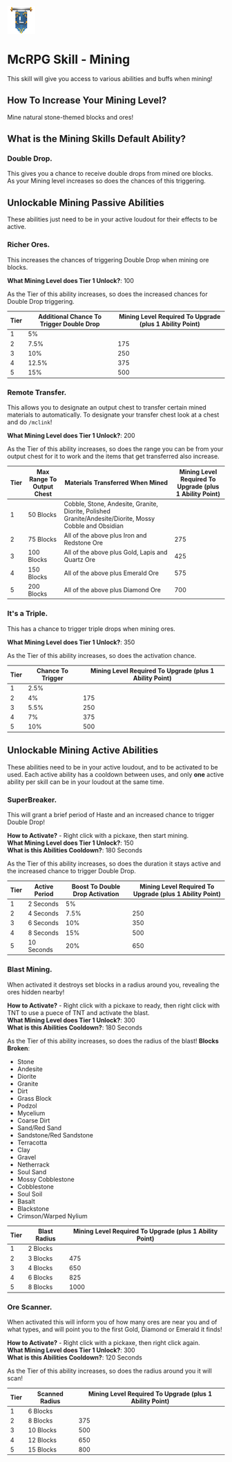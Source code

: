 ![ribbon](images/L-ribbon.png) 

# McRPG Skill - Mining

This skill will give you access to various abilities and buffs when mining!

## How To Increase Your Mining Level?
Mine natural stone-themed blocks and ores!

## What is the Mining Skills Default Ability?

### **Double Drop**.

This gives you a chance to receive double drops from mined ore blocks.<br>
As your Mining level increases so does the chances of this triggering.

## Unlockable Mining Passive Abilities

These abilities just need to be in your active loudout for their effects to be active.

### **Richer Ores**.

This increases the chances of triggering Double Drop when mining ore blocks. 

**What Mining Level does Tier 1 Unlock?**: 100

As the Tier of this ability increases, so does the increased chances for Double Drop triggering.

|Tier|Additional Chance To Trigger Double Drop|Mining Level Required To Upgrade (plus 1 Ability Point)|
|---|---|---|
|1|5%||
|2|7.5%|175|
|3|10%|250|
|4|12.5%|375|
|5|15%|500|

### **Remote Transfer**.

This allows you to designate an output chest to transfer certain mined materials to automatically. To designate your transfer chest look at a chest and do `/mclink`!

**What Mining Level does Tier 1 Unlock?**: 200

As the Tier of this ability increases, so does the range you can be from your output chest for it to work and the items that get transferred also increase.

|Tier|Max Range To Output Chest|Materials Transferred When Mined|Mining Level Required To Upgrade (plus 1 Ability Point)|
|---|---|---|---|
|1|50 Blocks|Cobble, Stone, Andesite, Granite, Diorite, Polished Granite/Andesite/Diorite, Mossy Cobble and Obsidian||
|2|75 Blocks|All of the above plus Iron and Redstone Ore|275|
|3|100 Blocks|All of the above plus Gold, Lapis and Quartz Ore|425|
|4|150 Blocks|All of the above plus Emerald Ore|575|
|5|200 Blocks|All of the above plus Diamond Ore|700|

### **It's a Triple**.

This has a chance to trigger triple drops when mining ores.

**What Mining Level does Tier 1 Unlock?**: 350

As the Tier of this ability increases, so does the activation chance.

|Tier|Chance To Trigger|Mining Level Required To Upgrade (plus 1 Ability Point)|
|---|---|---|
|1|2.5%||
|2|4%|175|
|3|5.5%|250|
|4|7%|375|
|5|10%|500|


## Unlockable Mining Active Abilities

These abilities need to be in your active loudout, and to be activated to be used. Each active ability has a cooldown between uses, and only **one** active ability per skill can be in your loudout at the same time.

### **SuperBreaker**.

This will grant a brief period of Haste and an increased chance to trigger Double Drop!

**How to Activate?** - Right click with a pickaxe, then start mining.<br>
**What Mining Level does Tier 1 Unlock?**: 150<br>
**What is this Abilities Cooldown?**: 180 Seconds

As the Tier of this ability increases, so does the duration it stays active and the increased chance to trigger Double Drop.

|Tier|Active Period|Boost To Double Drop Activation|Mining Level Required To Upgrade (plus 1 Ability Point)|
|---|---|---|---|
|1|2 Seconds|5%||
|2|4 Seconds|7.5%|250|
|3|6 Seconds|10%|350|
|4|8 Seconds|15%|500|
|5|10 Seconds|20%|650|

### **Blast Mining**.

When activated it destroys set blocks in a radius around you, revealing the ores hidden nearby!<br>

**How to Activate?** - Right click with a pickaxe to ready, then right click with TNT to use a puece of TNT and activate the blast.<br>
**What Mining Level does Tier 1 Unlock?**: 300<br>
**What is this Abilities Cooldown?**: 180 Seconds

As the Tier of this ability increases, so does the radius of the blast!
**Blocks Broken**:
- Stone
- Andesite
- Diorite
- Granite
- Dirt
- Grass Block
- Podzol
- Mycelium
- Coarse Dirt
- Sand/Red Sand
- Sandstone/Red Sandstone
- Terracotta
- Clay
- Gravel
- Netherrack
- Soul Sand
- Mossy Cobblestone
- Cobblestone
- Soul Soil
- Basalt
- Blackstone
- Crimson/Warped Nylium

|Tier|Blast Radius|Mining Level Required To Upgrade (plus 1 Ability Point)|
|---|---|---|
|1|2 Blocks||
|2|3 Blocks|475|
|3|4 Blocks|650|
|4|6 Blocks|825|
|5|8 Blocks|1000|

### **Ore Scanner**.

When activated this will inform you of how many ores are near you and of what types, and will point you to the first Gold, Diamond or Emerald it finds!

**How to Activate?** - Right click with a pickaxe, then right click again.<br>
**What Mining Level does Tier 1 Unlock?**: 300<br>
**What is this Abilities Cooldown?**: 120 Seconds

As the Tier of this ability increases, so does the radius around you it will scan!

|Tier|Scanned Radius|Mining Level Required To Upgrade (plus 1 Ability Point)|
|---|---|---|
|1|6 Blocks||
|2|8 Blocks|375|
|3|10 Blocks|500|
|4|12 Blocks|650|
|5|15 Blocks|800|

